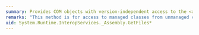 ```yaml
---
summary: Provides COM objects with version-independent access to the <xref href="erload:System.Reflection.Assembly.GetFiles"></xref> methods.
remarks: "This method is for access to managed classes from unmanaged code, and should not be called from managed code.  \n  \n The <xref:System.Reflection.Assembly.GetFiles%2A> methods get the files in the file table of an assembly manifest."
uid: System.Runtime.InteropServices._Assembly.GetFiles*
---
```

